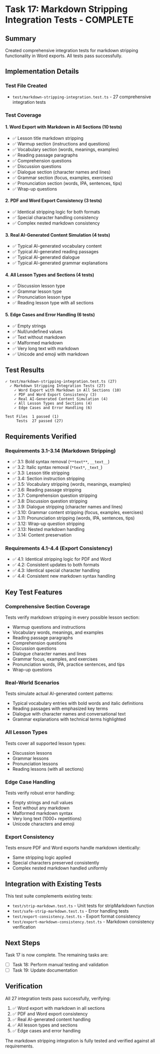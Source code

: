 # Task 17: Markdown Stripping Integration Tests - COMPLETE

## Summary

Created comprehensive integration tests for markdown stripping functionality in Word exports. All tests pass successfully.

## Implementation Details

### Test File Created
- `test/markdown-stripping-integration.test.ts` - 27 comprehensive integration tests

### Test Coverage

#### 1. Word Export with Markdown in All Sections (10 tests)
- ✅ Lesson title markdown stripping
- ✅ Warmup section (instructions and questions)
- ✅ Vocabulary section (words, meanings, examples)
- ✅ Reading passage paragraphs
- ✅ Comprehension questions
- ✅ Discussion questions
- ✅ Dialogue section (character names and lines)
- ✅ Grammar section (focus, examples, exercises)
- ✅ Pronunciation section (words, IPA, sentences, tips)
- ✅ Wrap-up questions

#### 2. PDF and Word Export Consistency (3 tests)
- ✅ Identical stripping logic for both formats
- ✅ Special character handling consistency
- ✅ Complex nested markdown consistency

#### 3. Real AI-Generated Content Simulation (4 tests)
- ✅ Typical AI-generated vocabulary content
- ✅ Typical AI-generated reading passages
- ✅ Typical AI-generated dialogue
- ✅ Typical AI-generated grammar explanations

#### 4. All Lesson Types and Sections (4 tests)
- ✅ Discussion lesson type
- ✅ Grammar lesson type
- ✅ Pronunciation lesson type
- ✅ Reading lesson type with all sections

#### 5. Edge Cases and Error Handling (6 tests)
- ✅ Empty strings
- ✅ Null/undefined values
- ✅ Text without markdown
- ✅ Malformed markdown
- ✅ Very long text with markdown
- ✅ Unicode and emoji with markdown

## Test Results

```
✓ test/markdown-stripping-integration.test.ts (27)
  ✓ Markdown Stripping Integration Tests (27)
    ✓ Word Export with Markdown in All Sections (10)
    ✓ PDF and Word Export Consistency (3)
    ✓ Real AI-Generated Content Simulation (4)
    ✓ All Lesson Types and Sections (4)
    ✓ Edge Cases and Error Handling (6)

Test Files  1 passed (1)
     Tests  27 passed (27)
```

## Requirements Verified

### Requirements 3.1-3.14 (Markdown Stripping)
- ✅ 3.1: Bold syntax removal (`**text**`, `__text__`)
- ✅ 3.2: Italic syntax removal (`*text*`, `_text_`)
- ✅ 3.3: Lesson title stripping
- ✅ 3.4: Section instruction stripping
- ✅ 3.5: Vocabulary stripping (words, meanings, examples)
- ✅ 3.6: Reading passage stripping
- ✅ 3.7: Comprehension question stripping
- ✅ 3.8: Discussion question stripping
- ✅ 3.9: Dialogue stripping (character names and lines)
- ✅ 3.10: Grammar content stripping (focus, examples, exercises)
- ✅ 3.11: Pronunciation stripping (words, IPA, sentences, tips)
- ✅ 3.12: Wrap-up question stripping
- ✅ 3.13: Nested markdown handling
- ✅ 3.14: Content preservation

### Requirements 4.1-4.4 (Export Consistency)
- ✅ 4.1: Identical stripping logic for PDF and Word
- ✅ 4.2: Consistent updates to both formats
- ✅ 4.3: Identical special character handling
- ✅ 4.4: Consistent new markdown syntax handling

## Key Test Features

### Comprehensive Section Coverage
Tests verify markdown stripping in every possible lesson section:
- Warmup questions and instructions
- Vocabulary words, meanings, and examples
- Reading passage paragraphs
- Comprehension questions
- Discussion questions
- Dialogue character names and lines
- Grammar focus, examples, and exercises
- Pronunciation words, IPA, practice sentences, and tips
- Wrap-up questions

### Real-World Scenarios
Tests simulate actual AI-generated content patterns:
- Typical vocabulary entries with bold words and italic definitions
- Reading passages with emphasized key terms
- Dialogue with character names and conversational text
- Grammar explanations with technical terms highlighted

### All Lesson Types
Tests cover all supported lesson types:
- Discussion lessons
- Grammar lessons
- Pronunciation lessons
- Reading lessons (with all sections)

### Edge Case Handling
Tests verify robust error handling:
- Empty strings and null values
- Text without any markdown
- Malformed markdown syntax
- Very long text (1000+ repetitions)
- Unicode characters and emoji

### Export Consistency
Tests ensure PDF and Word exports handle markdown identically:
- Same stripping logic applied
- Special characters preserved consistently
- Complex nested markdown handled uniformly

## Integration with Existing Tests

This test suite complements existing tests:
- `test/strip-markdown.test.ts` - Unit tests for stripMarkdown function
- `test/safe-strip-markdown.test.ts` - Error handling tests
- `test/export-consistency.test.ts` - Export format consistency
- `test/export-markdown-consistency.test.ts` - Markdown consistency verification

## Next Steps

Task 17 is now complete. The remaining tasks are:

- [ ] Task 18: Perform manual testing and validation
- [ ] Task 19: Update documentation

## Verification

All 27 integration tests pass successfully, verifying:
1. ✅ Word export with markdown in all sections
2. ✅ PDF and Word export consistency
3. ✅ Real AI-generated content handling
4. ✅ All lesson types and sections
5. ✅ Edge cases and error handling

The markdown stripping integration is fully tested and verified against all requirements.

